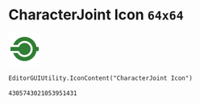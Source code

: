 # CharacterJoint Icon `64x64`
<img src="/img/CharacterJoint%20Icon.png" width=64 height=64>

``` CSharp
EditorGUIUtility.IconContent("CharacterJoint Icon")
```
```
4305743021053951431
```
